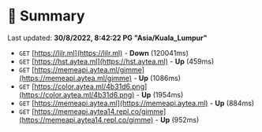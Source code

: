 # 📖 Summary
Last updated: **30/8/2022, 8:42:22 PG "Asia/Kuala_Lumpur"**

- `GET` [https://lilr.ml](https://lilr.ml) - **Down** (120041ms)
- `GET` [https://hst.aytea.ml](https://hst.aytea.ml) - **Up** (459ms)
- `GET` [https://memeapi.aytea.ml/gimme](https://memeapi.aytea.ml/gimme) - **Up** (1086ms)
- `GET` [https://color.aytea.ml/4b31d6.png](https://color.aytea.ml/4b31d6.png) - **Up** (1954ms)
- `GET` [https://memeapi.aytea.ml](https://memeapi.aytea.ml) - **Up** (884ms)
- `GET` [https://memeapi.aytea14.repl.co/gimme](https://memeapi.aytea14.repl.co/gimme) - **Up** (952ms)
